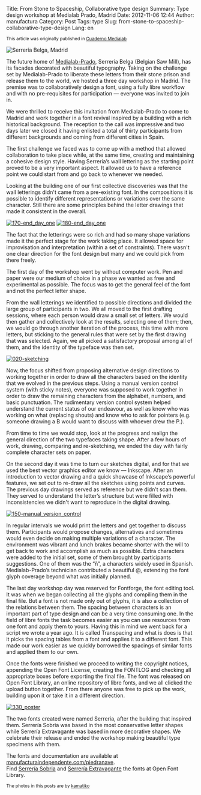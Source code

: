 Title: ﻿From Stone to Spaceship, Collaborative type design
Summary: Type design workshop at Medialab Prado, Madrid
Date: 2012-11-06 12:44
Author: manufactura
Category: Post
Tags: type
Slug: from-stone-to-spaceship-collaborative-type-design
Lang: en

<small>This article was originally published in [Cuaderno
Medialab](http://www.eldiario.es/cuadernomedialab/piedra-nave-Diseno-colaborativo-tipografia_6_52554764.html)</small>

![Serrería Belga, Madrid](http://media.manufacturaindependente.org/IMG_3107-200x300.png)

The future home of [Medialab-Prado](http://medialab-prado.es/), Serrería Belga (Belgian Saw Mill),
has its facades decorated with beautiful typography. Taking on the
challenge set by Medialab-Prado to liberate these letters from their
stone prison and release them to the world, we hosted a three day
workshop in Madrid. The premise was to collaboratively design a font,
using a fully libre workflow and with no pre-requisites for
participation — everyone was invited to join in.

We were thrilled to receive this invitation from Medialab-Prado to come
to Madrid and work together in a font revival inspired by a building
with a rich historical background. The reception to the call was
impressive and two days later we closed it having enlisted a total of
thirty participants from different backgrounds and coming from different
cities in Spain.

The first challenge we faced was to come up with a method that allowed
collaboration to take place while, at the same time, creating and
maintaining a cohesive design style. Having Serreria’s wall lettering as
the starting point proved to be a very important aspect. It allowed us
to have a reference point we could start from and go back to whenever we
needed.

Looking at the building one of our first collective discoveries was that
the wall letterings didn't came from a pre-existing font. In the
compositions it is possible to identify different representations or
variations over the same character. Still there are some principles
behind the letter drawings that made it consistent in the overall.

[![](http://media.manufacturaindependente.org/170-end_day_one-300x168.jpg "170-end_day_one")](http://media.manufacturaindependente.org/170-end_day_one.jpg)
[![](http://media.manufacturaindependente.org/180-end_day_one-300x168.jpg "180-end_day_one")](http://media.manufacturaindependente.org/180-end_day_one.jpg)

The fact that the letterings were so rich and had so many shape
variations made it the perfect stage for the work taking place. It
allowed space for improvisation and interpretation (within a set of
constraints). There wasn't one clear direction for the font design but
many and we could pick from there freely.

The first day of the workshop went by without computer work. Pen and
paper were our medium of choice in a phase we wanted as free and
experimental as possible. The focus was to get the general feel of the
font and not the perfect letter shape.

From the wall letterings we identified to possible directions and
divided the large group of participants in two. We all moved to the
first drafting sessions, where each person would draw a small set of
letters. We would then gather and collectively look at the results,
selecting one of them; then, we would go through another iteration of
the process, this time with more letters, but sticking to the general
rules that were set by the first drawing that was selected. Again, we
all picked a satisfactory proposal among all of them, and the identity
of the typeface was then set.

[![](http://media.manufacturaindependente.org/020-sketching.jpg "020-sketching")](http://media.manufacturaindependente.org/020-sketching.jpg)

Now, the focus shifted from proposing alternative design directions to
working together in order to draw all the characters based on the
identity that we evolved in the previous steps. Using a manual version
control system (with sticky notes), everyone was supposed to work
together in order to draw the remaining characters from the alphabet,
numbers, and basic punctuation. The rudimentary version control system
helped understand the current status of our endeavour, as well as know
who was working on what (replacing shouts) and know who to ask for
pointers (e.g. someone drawing a B would want to discuss with whoever
drew the P.).

From time to time we would stop, look at the progress and realign the
general direction of the two typefaces taking shape. After a few hours
of work, drawing, comparing and re-sketching, we ended the day with
fairly complete character sets on paper.

On the second day it was time to turn our sketches digital, and for that
we used the best vector graphics editor we know — Inkscape. After an
introduction to vector drawing and a quick showcase of Inkscape’s
powerful features, we set out to re-draw all the sketches using points
and curves. The previous day drawings served as reference but we didn’t
scan them. They served to understand the letter’s structure but were
filled with inconsistencies we didn't want to reproduce in the digital
drawing.

[![](http://media.manufacturaindependente.org/150-manual_version_control.jpg "150-manual_version_control")](http://media.manufacturaindependente.org/150-manual_version_control.jpg)

In regular intervals we would print the letters and get together to
discuss them. Participants would propose changes, alternatives and
sometimes would even decide on making multiple variations of a
character. The environment was vibrant and lunch brakes became shorter
with the will to get back to work and accomplish as much as possible.
Extra characters were added to the initial set, some of them brought by
participants suggestions. One of them was the “ñ”, a characters widely
used in Spanish. Medialab-Prado’s technician contributed a beautiful @,
extending the font glyph coverage beyond what was initially planned.

The last day workshop day was reserved for Fontforge, the font editing
tool. It was when we began collecting all the glyphs and compiling them
in the final file. But a font is not made only out of glyphs, it is also
a collection of the relations between them. The spacing between
characters is an important part of type design and can be a very time
consuming one. In the field of libre fonts the task becomes easier as
you can use resources from one font and apply them to yours. Having this
in mind we went back for a script we wrote a year ago. It is called
Transpacing and what is does is that it picks the spacing tables from a
font and applies it to a different font. This made our work easier as we
quickly borrowed the spacings of similar fonts and applied them to our
own.

Once the fonts were finished we proceed to writing the copyright
notices, appending the Open Font License, creating the FONTLOG and
checking all appropriate boxes before exporting the final file. The font
was released on Open Font Library, an online repository of libre fonts,
and we all clicked the upload button together. From there anyone was
free to pick up the work, building upon it or take it in a different
direction.

[![](http://media.manufacturaindependente.org/330_poster.png "330_poster")](http://media.manufacturaindependente.org/330_poster.png)

The two fonts created were named Serreria, after the building that
inspired them. Serrería Sobria was based in the most conservative letter
shapes while Serrería Extravagante was based in more decorative shapes.
We celebrate their release and ended the workshop making beautiful type
specimens with them.

The fonts and documentation are available at
[manufacturaindependente.com/piedranave](http://manufacturaindependente.com/piedranave).  
Find [Serrería
Sobria](http://openfontlibrary.org/en/font/serreria-sobria) and
[Serrería
Extravagante](http://openfontlibrary.org/en/font/serreria-extravagante)
the fonts at Open Font Library.

<small>The photos in this posts are by
[kamatiko](http://www.kamatiko.net)</small>

